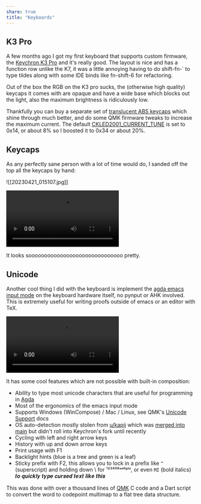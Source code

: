 ```yaml
---
share: true
title: "Keyboards"
---
```


## K3 Pro

A few months ago I got my first keyboard that supports custom firmware, the [Keychron K3 Pro](https://www.keychron.com/products/keychron-k3-pro-qmk-via-wireless-custom-mechanical-keyboard) and it's really good. The layout is nice and has a function row unlike the K7, it was a little annoying having to do shift-fn-\` to type tildes along with some IDE binds like fn-shift-6 for refactoring.

Out of the box the RGB on the K3 pro sucks, the (otherwise high quality) keycaps it comes with are opaque and have a wide base which blocks out the light, also the maximum brightness is ridiculously low.

Thankfully you can buy a separate set of [translucent ABS keycaps](https://www.keychron.com/products/low-profile-abs-full-set-keycap-set?variant=40332974948441) which shine through much better, and do some QMK firmware tweaks to increase the maximum current. The default [CKLED2001_CURRENT_TUNE](https://github.com/Keychron/qmk_firmware/blob/e4f4ceaf3f2e3d25fb282273a81f9b58790fc427/keyboards/keychron/k3_pro/ansi/rgb/config.h#L104) is set to 0x14, or about 8% so I boosted it to 0x34 or about 20%.

## Keycaps

As any perfectly sane person with a lot of time would do, I sanded off the top all the keycaps by hand:

![[20230421_015107.jpg]]

![type:video](20230416_151953_3.mp4)

It looks soooooooooooooooooooooooooooooo pretty.

## Unicode

Another cool thing I did with the keyboard is implement the [agda emacs input mode](https://agda.readthedocs.io/en/latest/tools/emacs-mode.html) on the keyboard hardware itself, no pynput or AHK involved. This is extremely useful for writing proofs outside of emacs or an editor with TeX.

![type:video](20230421_025001.mp4)

It has some cool features which are not possible with built-in composition:

* Ability to type most unicode characters that are useful for programming in [Agda](https://wiki.portal.chalmers.se/agda/pmwiki.php)
* Most of the ergonomics of the emacs input mode 
* Supports Windows (WinCompose) / Mac / Linux, see QMK's [Unicode Support](https://github.com/qmk/qmk_firmware/blob/master/docs/feature_unicode.md) docs
* OS auto-detection mostly stolen from [u/kapij](https://www.reddit.com/r/olkb/comments/x1ezbg/way_to_detect_host_os_in_qmk/) which was [merged into main](https://github.com/qmk/qmk_firmware/blob/master/docs/feature_os_detection.md) but didn't roll into Keychron's fork until recently
* Cycling with left and right arrow keys
* History with up and down arrow keys
* Print usage with F1
* Backlight hints (blue is a tree and green is a leaf)
* Sticky prefix with F2, this allows you to lock in a prefix like `^` (superscript) and holding down \\ for ¹²³⁴⁵⁶ᵃᵈᶠᵍʰʲ, or even `MI` (bold italics) 𝒕𝒐 𝒒𝒖𝒊𝒄𝒌𝒍𝒚 𝒕𝒚𝒑𝒆 𝒄𝒖𝒓𝒔𝒆𝒅 𝒕𝒆𝒙𝒕 𝒍𝒊𝒌𝒆 𝒕𝒉𝒊𝒔

This was done with over a thousand lines of [QMK](https://github.com/Keychron/qmk_firmware/tree/bluetooth_playground/keyboards/keychron/k3_pro) C code and a Dart script to convert the word to codepoint multimap to a flat tree data structure.